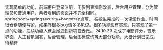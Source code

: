 实现简单的功能，前端用户登录注册，电影列表增删改查，后台用户管理，分为管理员和普通用户，两者看到的页面并不完全相同。springboot+springsecurity+bootstrap编写。
在校生完成的一次课堂作业，时间很仓促随便写的，如果有很多bug请多多见谅。很多功能没有实现，只实现了第一点的功能，后续功能大概会搬迁到新项目去做。
24.10.23
完成了电影评分，音乐界面，人工智能回答，后台管理，后台图标查询等大部分功能，大概计划已完成，待精修
